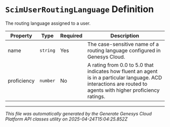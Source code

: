 # `ScimUserRoutingLanguage` Definition

The routing language assigned to a user.

| Property | Type | Required | Description |
|----------|------|----------|-------------|
| name | `string` | Yes | The case-sensitive name of a routing language configured in Genesys Cloud. |
| proficiency | `number` | No | A rating from 0.0 to 5.0 that indicates how fluent an agent is in a particular language. ACD interactions are routed to agents with higher proficiency ratings. |

---

*This file was automatically generated by the Generate Genesys Cloud Platform API classes utility on 2025-04-24T15:04:25.852Z*